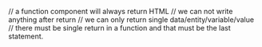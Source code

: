 // a function component will always return HTML
// we can not write anything after return
// we can only return single data/entity/variable/value
// there must be single return in a function and that must be the last statement.
